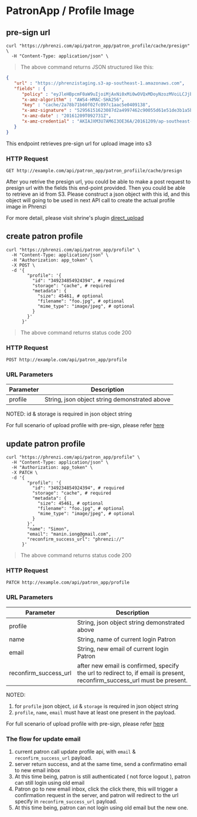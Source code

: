 # PatronApp / Profile Image

## pre-sign url

```shell
curl "https://phrenzi.com/api/patron_app/patron_profile/cache/presign" \
  -H "Content-Type: application/json" \
```

> The above command returns JSON structured like this:

```json
{
   "url" : "https://phrenzistaging.s3-ap-southeast-1.amazonaws.com",
   "fields" : {
      "policy" : "eyJleHBpcmF0aW9uIjoiMjAxNi0xMi0wOVQxMDoyNzozMVoiLCJjb25kaXRpb25zIjpbeyJidWNrZXQiOiJwaHJlbnppc3RhZ2luZyJ9LHsia2V5IjoiY2FjaGUvMmE3OGI3MWI2MGYwMmZjMDk3YzFhYWM1ZTA0MDkxMzgifSx7IngtYW16LWNyZWRlbnRpYWwiOiJBS0lBSlhNM1U3QU02STNPRTM2QS8yMDE2MTIwOS9hcC1zb3V0aGVhc3QtMS9zMy9hd3M0X3JlcXVlc3QifSx7IngtYW16LWFsZ29yaXRobSI6IkFXUzQtSE1BQy1TSEEyNTYifSx7IngtYW16LWRhdGUiOiIyMDE2MTIwOVQwOTI3MzFaIn1dfQ==",
      "x-amz-algorithm" : "AWS4-HMAC-SHA256",
      "key" : "cache/2a78b71b60f02fc097c1aac5e0409138",
      "x-amz-signature" : "52956151623087d2a4997462c90055d61e51de3b1a5b8d89f826f1769da3894f",
      "x-amz-date" : "20161209T092731Z",
      "x-amz-credential" : "AKIAJXM3U7AM6I3OE36A/20161209/ap-southeast-1/s3/aws4_request"
   }
}
```

This endpoint retrieves pre-sign url for upload image into s3

### HTTP Request

`GET http://example.com/api/patron_app/patron_profiile/cache/presign`

After you retrive the presign url, you could be able to make a post request to presign url with the fields this end-point provided. Then you could be able to retrieve an id from S3. Please construct a json object with this id, and this object will going to be used in next API call to create the actual profile image in Phrenzi

For more detail, please visit shrine's plugin [direct_upload](http://shrinerb.com/rdoc/files/doc/direct_s3_md.html)

## create patron profile

```shell
curl "https://phrenzi.com/api/patron_app/profile" \
  -H "Content-Type: application/json" \
  -H "Authorization: app_token" \
  -X POST \
  -d '{
        "profile": '{
          "id": "349234854924394", # required
          "storage": "cache", # required
          "metadata": {
            "size": 45461, # optional
            "filename": "foo.jpg", # optional
            "mime_type": "image/jpeg", # optional
          }
        }'
      }'
```

> The above command returns status code 200

### HTTP Request

`POST http://example.com/api/patron_app/profile`


### URL Parameters
Parameter | Description
--------- | -----------
profile | String, json object string demonstrated above

NOTED: id & storage is required in json object string

For full scenario of upload profile with pre-sign, please refer
[here](https://github.com/Phrenzi/phrenzi_web/blob/master/spec/requests/api/v1/patron_app/patron_profile_spec.rb)

## update patron profile

```shell
curl "https://phrenzi.com/api/patron_app/profile" \
  -H "Content-Type: application/json" \
  -H "Authorization: app_token" \
  -X PATCH \
  -d '{
        "profile": '{
          "id": "349234854924394", # required
          "storage": "cache", # required
          "metadata": {
            "size": 45461, # optional
            "filename": "foo.jpg", # optional
            "mime_type": "image/jpeg", # optional
          }
        }',
        "name": "Simon",
        "email": "manin.iong@gmail.com",
        "reconfirm_success_url": "phrenzi://"
      }'
```

> The above command returns status code 200

### HTTP Request

`PATCH http://example.com/api/patron_app/profile`

### URL Parameters
Parameter | Description
--------- | -----------
profile | String, json object string demonstrated above
name | String, name of current login Patron
email | String, new email of current login Patron
reconfirm_success_url | after new email is confirmed, specify the url to redirect to, if email is present, reconfirm_success_url must be present.

NOTED:

1. for `profile` json object, `id` & `storage` is required in json object string
2. `profile`, `name`, `email` must have at least one present in the payload.

For full scenario of upload profile with pre-sign, please refer
[here](https://github.com/Phrenzi/phrenzi_web/blob/master/spec/requests/api/v1/patron_app/patron_profile_spec.rb)

### The flow for update email

1. current patron call update profile api, with `email` & `reconfirm_success_url` payload.
2. server return success, and at the same time, send a confirmatino email to new email inbox
3. At this time being, patron is still authenticated ( not force logout ), patron can still login using old email
4. Patron go to new email inbox, click the click there, this will trigger a confirmation request in the server, and patron will redirect to the url specify in `reconfirm_success_url` payload.
5. At this time being, patron can not login using old email but the new one.
